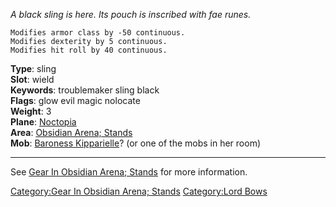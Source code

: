 *A black sling is here. Its pouch is inscribed with fae runes.*

`Modifies armor class by -50 continuous.`  
`Modifies dexterity by 5 continuous.`  
`Modifies hit roll by 40 continuous.`

**Type**: sling  
**Slot**: wield  
**Keywords**: troublemaker sling black  
**Flags**: glow evil magic nolocate  
**Weight**: 3  
**Plane**: [Noctopia](:Category:Noctopia "wikilink")  
**Area**: [Obsidian Arena;
Stands](:Category:Obsidian_Arena;_Stands "wikilink")  
**Mob**: [Baroness Kipparielle](Baroness_Kipparielle "wikilink")? (or
one of the mobs in her room)

------------------------------------------------------------------------

See [Gear In Obsidian Arena;
Stands](:Category:Gear_In_Obsidian_Arena;_Stands "wikilink") for more
information.

[Category:Gear In Obsidian Arena;
Stands](Category:Gear_In_Obsidian_Arena;_Stands "wikilink")
[Category:Lord Bows](Category:Lord_Bows "wikilink")
